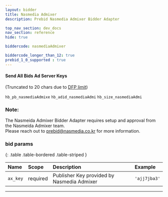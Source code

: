 ```yaml
---
layout: bidder
title: Nasmedia Admixer
description: Prebid Nasmedia Admixer Bidder Adapter

top_nav_section: dev_docs
nav_section: reference
hide: true

biddercode: nasmediaAdmixer

biddercode_longer_than_12: true
prebid_1_0_supported : true
---
```



#### Send All Bids Ad Server Keys

(Truncated to 20 chars due to [DFP limit](https://support.google.com/dfp_premium/answer/1628457?hl=en#Key-values))

`hb_pb_nasmediaAdmixe`
`hb_adid_nasmediaAdmi`
`hb_size_nasmediaAdmi`

### Note:

The Nasmeida Admixer Bidder Adapter requires setup and approval from the Nasmeida Admixer team.  
Please reach out to <prebid@nasmedia.co.kr> for more information. 

### bid params

{: .table .table-bordered .table-striped }

| Name       | Scope    | Description                                    | Example         |
| :--------- | :------- | :--------------------------------------------- | :-------------- |
| `ax_key`   | required | Publisher Key provided by Nasmedia Admixer     |`'ajj7jba3'`     |

---

